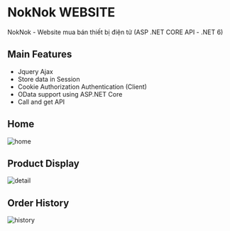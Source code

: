 # NokNok WEBSITE
NokNok - Website mua bán thiết bị điện tử (ASP .NET CORE API - .NET 6)

## Main Features

+ Jquery Ajax 
+ Store data in Session
+ Cookie Authorization Authentication (Client)
+ OData support using ASP.NET Core
+ Call and get API

## Home

![home](https://user-images.githubusercontent.com/97070952/227844949-985ff332-033a-4c03-8ad4-9154521c2133.PNG)


## Product Display

![detail](https://user-images.githubusercontent.com/97070952/227845464-18b6ea56-1b5a-4708-b77c-672a80e862d4.PNG)

## Order History

![history](https://user-images.githubusercontent.com/97070952/227845638-bd69837e-3974-4e08-9b94-a35f931793a7.PNG)



